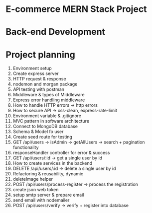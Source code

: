 # E-commerce MERN Stack Project
# Back-end Development

# Project planning
1. Environment setup
2. Create express server
3. HTTP request & response
4. nodemon and morgan package
5. API testing with postman
6. Middleware & types of Middleware
7. Express error handling middleware
8. How to handle HTTP errors -> http errors
9. How to secure API -> xss-clean, express-rate-limit
10. Environment variable & .gitignore
11. MVC pattern in software architecture
12. Connect to MongoDB database
13. Schema & Model fo user
14. Create seed route for testing
15. GET /api/users -> isAdmin -> getAllUsers -> search + pagination functionality
16. responseHandler controller for error & success
17. GET /api/users/:id -> get a single user by id
18. How to create services in the backend
19. DELETE /api/users/:id -> delete a single user by id
20. Refactoring & reusability, dynamic
21. deleteImage helper
22. POST /api/users/process-register -> process the registration
23. create json web token
24. setup smtp server & prepare email
25. send email with nodemailer
26. POST /api/users/verify -> verify + register into database